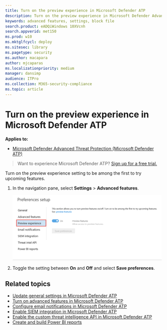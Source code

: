 ```yaml
---
title: Turn on the preview experience in Microsoft Defender ATP
description: Turn on the preview experience in Microsoft Defender Advanced Threat Protection to try upcoming features.
keywords: advanced features, settings, block file
search.product: eADQiWindows 10XVcnh
search.appverid: met150
ms.prod: w10
ms.mktglfcycl: deploy
ms.sitesec: library
ms.pagetype: security
ms.author: macapara
author: mjcaparas
ms.localizationpriority: medium
manager: dansimp
audience: ITPro
ms.collection: M365-security-compliance 
ms.topic: article
---
```

# Turn on the preview experience in Microsoft Defender ATP

**Applies to:**
- [Microsoft Defender Advanced Threat Protection (Microsoft Defender ATP)](https://go.microsoft.com/fwlink/p/?linkid=2069559)

>Want to experience Microsoft Defender ATP? [Sign up for a free trial.](https://www.microsoft.com/WindowsForBusiness/windows-atp?ocid=docs-wdatp-previewsettings-abovefoldlink)

Turn on the preview experience setting to be among the first to try upcoming features.

1. In the navigation pane, select **Settings** > **Advanced features**.

    ![Image of settings and preview experience](images/atp-preview-features.png)


2. Toggle the setting between **On** and **Off** and select **Save preferences**.

## Related topics
- [Update general settings in Microsoft Defender ATP](data-retention-settings.md)
- [Turn on advanced features in Microsoft Defender ATP](advanced-features.md)
- [Configure email notifications in Microsoft Defender ATP](configure-email-notifications.md)
- [Enable SIEM integration in Microsoft Defender ATP](enable-siem-integration.md)
- [Enable the custom threat intelligence API in Microsoft Defender ATP](enable-custom-ti.md)
- [Create and build Power BI reports](powerbi-reports.md)
